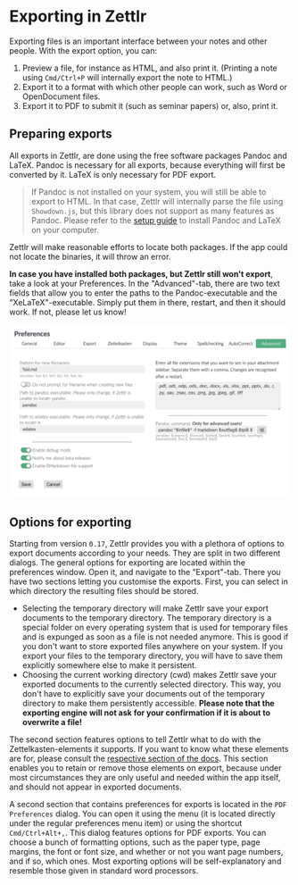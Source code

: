 # Exporting in Zettlr

Exporting files is an important interface between your notes and other people. With the export option, you can:

1. Preview a file, for instance as HTML, and also print it. (Printing a note using `Cmd/Ctrl+P` will internally export the note to HTML.)
2. Export it to a format with which other people can work, such as Word or OpenDocument files.
3. Export it to PDF to submit it (such as seminar papers) or, also, print it.

## Preparing exports

All exports in Zettlr, are done using the free software packages Pandoc and LaTeX. Pandoc is necessary for all exports, because everything will first be converted by it. LaTeX is only necessary for PDF export.

> If Pandoc is not installed on your system, you will still be able to export to HTML. In that case, Zettlr will internally parse the file using `Showdown.js`, but this library does not support as many features as Pandoc. Please refer to the [setup guide](../install.md)  to install Pandoc and LaTeX on your computer.

Zettlr will make reasonable efforts to locate both packages. If the app could not locate the binaries, it will throw an error.

**In case you have installed both packages, but Zettlr still won't export**, take a look at your Preferences. In the "Advanced"-tab, there are two text fields that allow you to enter the paths to the Pandoc-executable and the "XeLaTeX"-executable. Simply put them in there, restart, and then it should work. If not, please let us know!

![The advanced settings tab](../img/settings_advanced.png)

## Options for exporting

Starting from version `0.17`, Zettlr provides you with a plethora of options to export documents according to your needs. They are split in two different dialogs. The general options for exporting are located within the preferences window. Open it, and navigate to the "Export"-tab. There you have two sections letting you customise the exports. First, you can select in which directory the resulting files should be stored.

- Selecting the temporary directory will make Zettlr save your export documents to the temporary directory. The temporary directory is a special folder on every operating system that is used for temporary files and is expunged as soon as a file is not needed anymore. This is good if you don't want to store exported files anywhere on your system. If you export your files to the temporary directory, you will have to save them explicitly somewhere else to make it persistent.
- Choosing the current working directory (cwd) makes Zettlr save your exported documents to the currently selected directory. This way, you don't have to explicitly save your documents out of the temporary directory to make them persistently accessible. **Please note that the exporting engine will not ask for your confirmation if it is about to overwrite a file!**

The second section features options to tell Zettlr what to do with the Zettelkasten-elements it supports. If you want to know what these elements are for, please consult the [respective section of the docs](../academic/zkn-method.md). This section enables you to retain or remove those elements on export, because under most circumstances they are only useful and needed within the app itself, and should not appear in exported documents.

A second section that contains preferences for exports is located in the `PDF Preferences` dialog. You can open it using the menu (it is located directly under the regular preferences menu item) or using the shortcut `Cmd/Ctrl+Alt+,`. This dialog features options for PDF exports. You can choose a bunch of formatting options, such as the paper type, page margins, the font or font size, and whether or not you want page numbers, and if so, which ones. Most exporting options will be self-explanatory and resemble those given in standard word processors.
